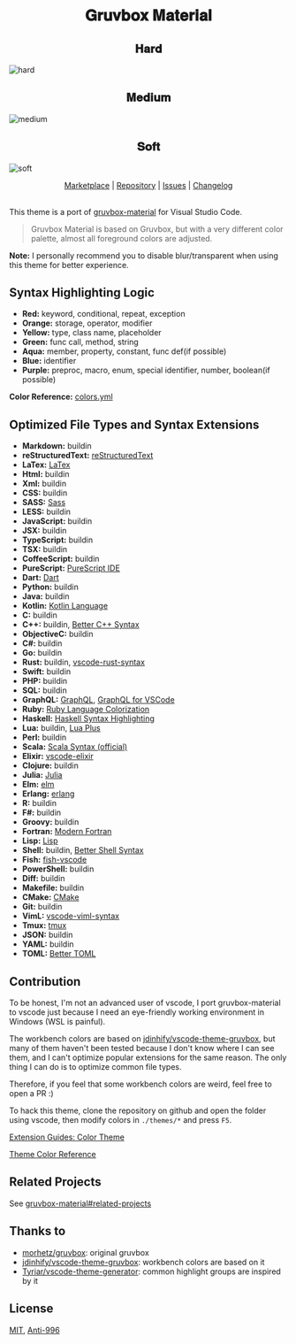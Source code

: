 <h1 align="center">
𝐆𝐫𝐮𝐯𝐛𝐨𝐱 𝐌𝐚𝐭𝐞𝐫𝐢𝐚𝐥
</h1>

<h2 align="center">
𝐇𝐚𝐫𝐝
</h2>

![hard](https://user-images.githubusercontent.com/37491630/63505960-0d764680-c4c4-11e9-84a6-e8abaad7425c.png)

<h2 align="center">
𝐌𝐞𝐝𝐢𝐮𝐦
</h2>

![medium](https://user-images.githubusercontent.com/37491630/63505969-1109cd80-c4c4-11e9-9580-725b0b111475.png)

<h2 align="center">
𝐒𝐨𝐟𝐭
</h2>

![soft](https://user-images.githubusercontent.com/37491630/63505971-136c2780-c4c4-11e9-9c94-52c011784e16.png)

<p align="center">
  <a href="https://marketplace.visualstudio.com/items?itemName=sainnhe.gruvbox-material">Marketplace</a> |
  <a href="https://github.com/sainnhe/gruvbox-material-vscode">Repository</a> |
  <a href="https://github.com/sainnhe/gruvbox-material-vscode/issues">Issues</a> |
  <a href="https://github.com/sainnhe/gruvbox-material-vscode/blob/master/CHANGELOG.md">Changelog</a>
  <br><br>
</p>

This theme is a port of [gruvbox-material](https://github.com/sainnhe/gruvbox-material) for Visual Studio Code. 

> Gruvbox Material is based on Gruvbox, but with a very different color palette, almost all foreground colors are adjusted.

**Note:** I personally recommend you to disable blur/transparent when using this theme for better experience.

## Syntax Highlighting Logic

- **Red:** keyword, conditional, repeat, exception
- **Orange:** storage, operator, modifier
- **Yellow:** type, class name, placeholder
- **Green:** func call, method, string
- **Aqua:** member, property, constant, func def(if possible)
- **Blue:** identifier
- **Purple:** preproc, macro, enum, special identifier, number, boolean(if possible)

**Color Reference:** [colors.yml](https://github.com/sainnhe/gruvbox-material-vscode/blob/master/colors.yml)

## Optimized File Types and Syntax Extensions

- **Markdown:** buildin
- **reStructuredText:** [reStructuredText](https://marketplace.visualstudio.com/items?itemName=lextudio.restructuredtext)
- **LaTex:** [LaTex](https://marketplace.visualstudio.com/items?itemName=torn4dom4n.latex-support)
- **Html:** buildin
- **Xml:** buildin
- **CSS:** buildin
- **SASS:** [Sass](https://marketplace.visualstudio.com/items?itemName=Syler.sass-indented)
- **LESS:** buildin
- **JavaScript:** buildin
- **JSX:** buildin
- **TypeScript:** buildin
- **TSX:** buildin
- **CoffeeScript:** buildin
- **PureScript:** [PureScript IDE](https://marketplace.visualstudio.com/items?itemName=nwolverson.ide-purescript)
- **Dart:** [Dart](https://marketplace.visualstudio.com/items?itemName=Dart-Code.dart-code)
- **Python:** buildin
- **Java:** buildin
- **Kotlin:** [Kotlin Language](https://marketplace.visualstudio.com/items?itemName=mathiasfrohlich.Kotlin)
- **C:** buildin
- **C++:** buildin, [Better C++ Syntax](https://marketplace.visualstudio.com/items?itemName=jeff-hykin.better-cpp-syntax)
- **ObjectiveC:** buildin
- **C#:** buildin
- **Go:** buildin
- **Rust:** buildin, [vscode-rust-syntax](https://marketplace.visualstudio.com/items?itemName=dunstontc.vscode-rust-syntax)
- **Swift:** buildin
- **PHP:** buildin
- **SQL:** buildin
- **GraphQL:** [GraphQL](https://marketplace.visualstudio.com/items?itemName=Prisma.vscode-graphql), [GraphQL for VSCode](https://marketplace.visualstudio.com/items?itemName=kumar-harsh.graphql-for-vscode)
- **Ruby:** [Ruby Language Colorization](https://marketplace.visualstudio.com/items?itemName=groksrc.ruby)
- **Haskell:** [Haskell Syntax Highlighting](https://marketplace.visualstudio.com/items?itemName=justusadam.language-haskell)
- **Lua:** buildin, [Lua Plus](https://marketplace.visualstudio.com/items?itemName=jep-a.lua-plus)
- **Perl:** buildin
- **Scala:** [Scala Syntax (official)](https://marketplace.visualstudio.com/items?itemName=scala-lang.scala)
- **Elixir:** [vscode-elixir](https://marketplace.visualstudio.com/items?itemName=mjmcloug.vscode-elixir)
- **Clojure:** buildin
- **Julia:** [Julia](https://marketplace.visualstudio.com/items?itemName=julialang.language-julia)
- **Elm:** [elm](https://marketplace.visualstudio.com/items?itemName=sbrink.elm)
- **Erlang:** [erlang](https://marketplace.visualstudio.com/items?itemName=pgourlain.erlang)
- **R:** buildin
- **F#:** buildin
- **Groovy:** buildin
- **Fortran:** [Modern Fortran](https://marketplace.visualstudio.com/items?itemName=krvajalm.linter-gfortran)
- **Lisp:** [Lisp](https://marketplace.visualstudio.com/items?itemName=mattn.Lisp)
- **Shell:** buildin, [Better Shell Syntax](https://marketplace.visualstudio.com/items?itemName=jeff-hykin.better-shellscript-syntax)
- **Fish:** [fish-vscode](https://marketplace.visualstudio.com/items?itemName=skyapps.fish-vscode)
- **PowerShell:** buildin
- **Diff:** buildin
- **Makefile:** buildin
- **CMake:** [CMake](https://marketplace.visualstudio.com/items?itemName=twxs.cmake)
- **Git:** buildin
- **VimL:** [vscode-viml-syntax](https://marketplace.visualstudio.com/items?itemName=dunstontc.viml)
- **Tmux:** [tmux](https://marketplace.visualstudio.com/items?itemName=malmaud.tmux)
- **JSON:** buildin
- **YAML:** buildin
- **TOML:** [Better TOML](https://marketplace.visualstudio.com/items?itemName=bungcip.better-toml)

## Contribution

To be honest, I'm not an advanced user of vscode, I port gruvbox-material to vscode just because I need an eye-friendly working environment in Windows (WSL is painful).

The workbench colors are based on [jdinhify/vscode-theme-gruvbox](https://github.com/jdinhify/vscode-theme-gruvbox), but many of them haven't been tested because I don't know where I can see them, and I can't optimize popular extensions for the same reason. The only thing I can do is to optimize common file types.

Therefore, if you feel that some workbench colors are weird, feel free to open a PR :)

To hack this theme, clone the repository on github and open the folder using vscode, then modify colors in `./themes/*` and press `F5`.

[Extension Guides: Color Theme](https://code.visualstudio.com/api/extension-guides/color-theme#create-a-new-color-theme)

[Theme Color Reference](https://code.visualstudio.com/api/references/theme-color)

## Related Projects

See [gruvbox-material#related-projects](https://github.com/sainnhe/gruvbox-material#related-projects)

## Thanks to

- [morhetz/gruvbox](https://github.com/morhetz/gruvbox): original gruvbox
- [jdinhify/vscode-theme-gruvbox](https://github.com/jdinhify/vscode-theme-gruvbox): workbench colors are based on it
- [Tyriar/vscode-theme-generator](https://github.com/Tyriar/vscode-theme-generator): common highlight groups are inspired by it

## License

[MIT](https://github.com/sainnhe/gruvbox-material-vscode/blob/master/LICENSE), [Anti-996](https://github.com/sainnhe/gruvbox-material-vscode/blob/master/Anti-996-LICENSE)
